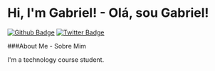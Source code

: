 # Hi, I'm Gabriel! - Olá, sou Gabriel!

[![Github Badge](https://img.shields.io/badge/-Github-000?style=flat-square&logo=Github&logoColor=white&link=https://github.com/gabrielsvpinheiro)](https://github.com/gabrielsvpinheiro)
[![Twitter Badge](https://img.shields.io/badge/-Twitter-1ca0f1?style=flat-square&labelColor=1ca0f1&logo=twitter&logoColor=white&link=https://twitter.com/gabrielsvpinheiro)](https://twitter.com/gabrielsvpinheiro)

###About Me - Sobre Mim

I'm a technology course student.

<!---
gabrielsvpinheiro/gabrielsvpinheiro is a ✨ special ✨ repository because its `README.md` (this file) appears on your GitHub profile.
You can click the Preview link to take a look at your changes.
--->
